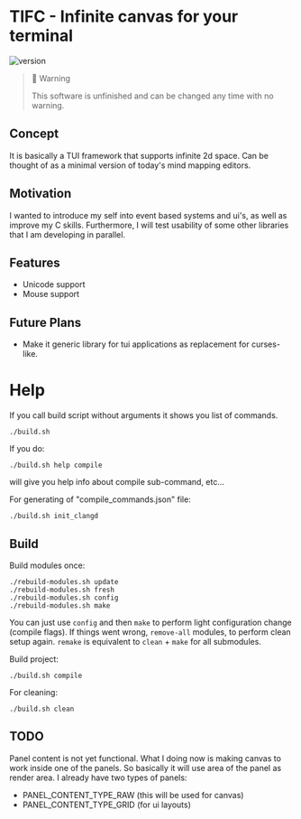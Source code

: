 # TIFC - Infinite canvas for your terminal

![version](https://img.shields.io/github/v/tag/evjeesm/tifc)

> 🚧 Warning
>
> This software is unfinished and can be changed any time with no warning.

## Concept

It is basically a TUI framework that supports infinite 2d space.
Can be thought of as a minimal version of today's mind mapping editors.

## Motivation

I wanted to introduce my self into event based systems and ui's,
as well as improve my C skills. Furthermore, I will test usability
of some other libraries that I am developing in parallel.

## Features
- Unicode support
- Mouse support


## Future Plans
- Make it generic library for tui applications as replacement for curses-like.

# Help

If you call build script without arguments it shows you list of commands.
```console
./build.sh
```

If you do:
```console
./build.sh help compile
```
will give you help info about compile sub-command, etc...


For generating of "compile_commands.json" file:
```console
./build.sh init_clangd
```

## Build

Build modules once:
```console
./rebuild-modules.sh update
./rebuild-modules.sh fresh
./rebuild-modules.sh config
./rebuild-modules.sh make
```
You can just use `config` and then `make` to perform light configuration change (compile flags).
If things went wrong, `remove-all` modules, to perform clean setup again.
`remake` is equivalent to `clean` + `make` for all submodules.

Build project:
```console
./build.sh compile
```
For cleaning:
```console
./build.sh clean
```

## TODO

Panel content is not yet functional.
What I doing now is making canvas to work inside one of the panels.
So basically it will use area of the panel as render area.
I already have two types of panels:
- PANEL_CONTENT_TYPE_RAW (this will be used for canvas)
- PANEL_CONTENT_TYPE_GRID (for ui layouts)

